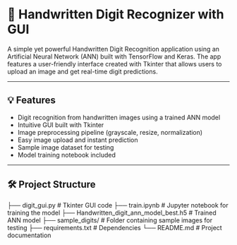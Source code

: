 # 🧠 Handwritten Digit Recognizer with GUI

A simple yet powerful Handwritten Digit Recognition application using an Artificial Neural Network (ANN) built with TensorFlow and Keras. The app features a user-friendly interface created with Tkinter that allows users to upload an image and get real-time digit predictions.

---

## 💡 Features

- Digit recognition from handwritten images using a trained ANN model
- Intuitive GUI built with Tkinter
- Image preprocessing pipeline (grayscale, resize, normalization)
- Easy image upload and instant prediction
- Sample image dataset for testing
- Model training notebook included

---

## 🛠️ Project Structure

├── digit_gui.py # Tkinter GUI code ├── train.ipynb # Jupyter notebook for training the model ├── Handwritten_digit_ann_model_best.h5 # Trained ANN model ├── sample_digits/ # Folder containing sample images for testing ├── requirements.txt # Dependencies └── README.md # Project documentation
